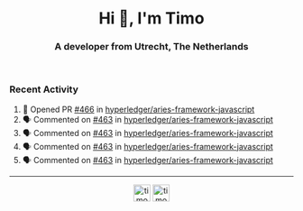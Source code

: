 <h1 align="center">Hi 👋, I'm Timo</h1>
<h3 align="center">A developer from Utrecht, The Netherlands</h3>
<br/>
<!-- https://github.com/rahuldkjain/github-profile-readme-generator --!>

<!--  <p align="left"><img src="https://github-readme-stats.vercel.app/api?username=timoglastra&show_icons=true&count_private=true&" alt="timoglastra" /></p> --!>

<!--
Github language stats
<p align="left"><img src="https://github-readme-stats.vercel.app/api/top-langs/?username=timoglastra&layout=compact" alt="timoglastra" /><p>
-->

<!-- Codestats language stats -->
<!-- <p align="left"><img src="https://codestats-readme.vercel.app/api/top-langs/?username=timoglastra&layout=compact&language_count=12" alt="timoglastra" /><p>    --!>
  
<h3>Recent Activity</h3>

<!--START_SECTION:activity-->
1. 💪 Opened PR [#466](https://github.com/hyperledger/aries-framework-javascript/pull/466) in [hyperledger/aries-framework-javascript](https://github.com/hyperledger/aries-framework-javascript)
2. 🗣 Commented on [#463](https://github.com/hyperledger/aries-framework-javascript/issues/463) in [hyperledger/aries-framework-javascript](https://github.com/hyperledger/aries-framework-javascript)
3. 🗣 Commented on [#463](https://github.com/hyperledger/aries-framework-javascript/issues/463) in [hyperledger/aries-framework-javascript](https://github.com/hyperledger/aries-framework-javascript)
4. 🗣 Commented on [#463](https://github.com/hyperledger/aries-framework-javascript/issues/463) in [hyperledger/aries-framework-javascript](https://github.com/hyperledger/aries-framework-javascript)
5. 🗣 Commented on [#463](https://github.com/hyperledger/aries-framework-javascript/issues/463) in [hyperledger/aries-framework-javascript](https://github.com/hyperledger/aries-framework-javascript)
<!--END_SECTION:activity-->

---

<p align="center">
<a href="https://twitter.com/timoglastra" target="blank"><img align="center" src="https://cdn.jsdelivr.net/npm/simple-icons@3.0.1/icons/twitter.svg" alt="timoglastra" height="30" width="30" /></a>
<a href="https://linkedin.com/in/timoglastra" target="blank"><img align="center" src="https://cdn.jsdelivr.net/npm/simple-icons@3.0.1/icons/linkedin.svg" alt="timoglastra" height="30" width="30" /></a>
</p>



